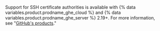 Support for SSH certificate authorities is available with {% data variables.product.prodname_ghe_cloud %} and {% data variables.product.prodname_ghe_server %} 2.19+. For more information, see "[GitHub's products](/articles/githubs-products)."
